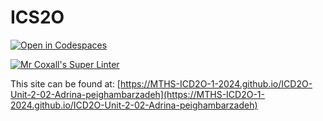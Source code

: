 # ICS2O

[![Open in Codespaces](https://classroom.github.com/assets/launch-codespace-2972f46106e565e64193e422d61a12cf1da4916b45550586e14ef0a7c637dd04.svg)](https://classroom.github.com/open-in-codespaces?assignment_repo_id=18582189)

[![Mr Coxall's Super Linter](https://github.com/MTHS-ICD2O-1-2024/ICD2O-Unit-2-02-Adrina-peighambarzadeh/workflows/Mr%20Coxall's%20Super%20Linter/badge.svg)](https://github.com/MTHS-ICD2O-1-2024/ICD2O-Unit-2-02-Adrina-peighambarzadeh/actions)

This site can be found at: [https://MTHS-ICD2O-1-2024.github.io/ICD2O-Unit-2-02-Adrina-peighambarzadeh](https://MTHS-ICD2O-1-2024.github.io/ICD2O-Unit-2-02-Adrina-peighambarzadeh)
